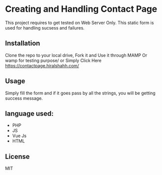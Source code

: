 # Creating and Handling Contact Page

This project requires to get tested on Web Server Only.
This static form is used for handling sucsess and failures.


## Installation
Clone the repo to your local drive, Fork it and Use it through MAMP Or wamp for testing purpose/
or Simply
Click Here
https://contactpage.hiralshahh.com/

## Usage
Simply fill the form and if it goes pass by all the strings, you will be getting success message.

## language used: 
- PHP
- JS
- Vue Js
- HTML


## License
MIT
